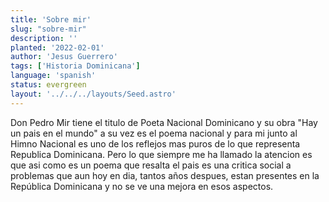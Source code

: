 ```yaml
---
title: 'Sobre mir'
slug: "sobre-mir"
description: ''
planted: '2022-02-01'
author: 'Jesus Guerrero'
tags: ['Historia Dominicana']
language: 'spanish'
status: evergreen
layout: '../../../layouts/Seed.astro'
---
```


Don Pedro Mir tiene el titulo de Poeta Nacional Dominicano y su obra "Hay un pais en el mundo" a su vez es el poema nacional y para mi junto al Himno Nacional es uno de los reflejos mas puros de lo que representa Republica Dominicana. Pero lo que siempre me ha llamado la atencion es que asi como es un poema que resalta el pais es una critica social a problemas que aun hoy en dia, tantos años despues, estan presentes en la República Dominicana y no se ve una mejora en esos aspectos.